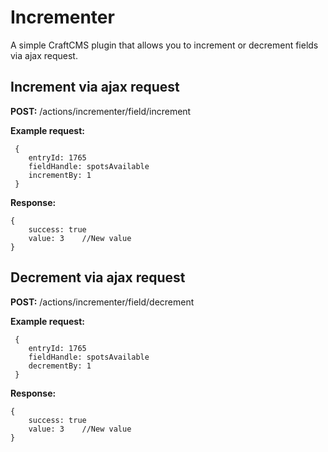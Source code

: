 # Incrementer

A simple CraftCMS plugin that allows you to increment or decrement fields via ajax request.

Increment via ajax request
--------------------------

**POST:** /actions/incrementer/field/increment

**Example request:**
`````
 {
    entryId: 1765
    fieldHandle: spotsAvailable
    incrementBy: 1
 }
`````

 **Response:**
 `````
 {
     success: true
     value: 3    //New value
 }
 `````
 
Decrement via ajax request
--------------------------

**POST:** /actions/incrementer/field/decrement

**Example request:**
`````
 {
    entryId: 1765
    fieldHandle: spotsAvailable
    decrementBy: 1
 }
 `````

 **Response:**
 `````
 {
     success: true
     value: 3    //New value
 }
 `````
